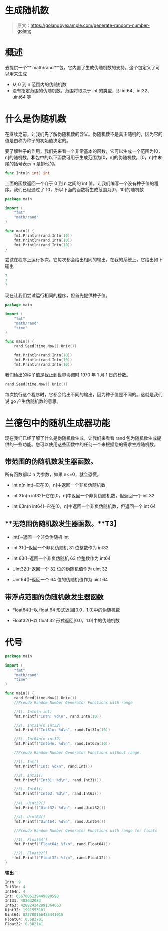 # 生成随机数

> 原文：<https://golangbyexample.com/generate-random-number-golang>

# **概述**

去提供一个**‘math/rand’**包，它内置了生成伪随机数的支持。这个包定义了可以用来生成

*   从 0 到 n 范围内的伪随机数
*   没有指定范围的伪随机数。范围将取决于 int 的类型，即 int64、int32、uint64 等

# **什么是伪随机数**

在继续之前，让我们先了解伪随机数的含义。伪随机数不是真正随机的，因为它的值是由称为种子的初始值决定的。

要了解种子的作用，我们先来看一个非常基本的函数，它可以生成一个范围为[0，n]的随机数。**和**包中的以下函数可用于生成范围为[0，n]的伪随机数。[0，n]中末尾的括号表示 n 是排他的。

```go
func Intn(n int) int
```

上面的函数返回一个介于 0 到 n 之间的 int 值。让我们编写一个没有种子值的程序。我们已经通过了 10，所以下面的函数将生成范围为[0，10]的随机数

```go
package main

import (
    "fmt"
    "math/rand"
)

func main() {
    fmt.Println(rand.Intn(10))
    fmt.Println(rand.Intn(10))
    fmt.Println(rand.Intn(10))
}
```

尝试在程序上运行多次。它每次都会给出相同的输出。在我的系统上，它给出如下输出

```go
7
7
7
```

现在让我们尝试运行相同的程序，但首先提供种子值。

```go
package main

import (
    "fmt"
    "math/rand"
    "time"
)

func main() {
    rand.Seed(time.Now().Unix())

    fmt.Println(rand.Intn(10))
    fmt.Println(rand.Intn(10))
    fmt.Println(rand.Intn(10))
```

我们给出的种子值是截止到世界协调时 1970 年 1 月 1 日的秒数。

```go
rand.Seed(time.Now().Unix())
```

每次执行这个程序时，它都会给出不同的输出，因为种子值是不同的。这就是我们说 go 产生伪随机数的意思。

# **兰德包中的随机生成器功能**

现在我们已经了解了什么是伪随机数生成，让我们来看看 rand 包为随机数生成提供的一些功能。您可以使用这些函数中的任何一个来根据您的需求生成随机数。

## **带范围的伪随机数发生器函数**。

所有函数都以 n 为参数，如果 n<=0，就会恐慌。

*   int n(n int)–它在[0，n]中返回一个非负伪随机数

*   int 31n(n int32)–它在[0，n]中返回一个非负伪随机数，但返回一个 int 32

*   int 63n(n int64)–它在[0，n]中返回一个非负伪随机数，但返回一个 int 64

## **无范围伪随机数发生器函数。**T3】

*   Int()–返回一个非负伪随机 int

*   int 31()–返回一个非负伪随机 31 位整数作为 int32

*   int 63()–返回一个非负伪随机 63 位整数作为 int64

*   Uint32()–返回一个 32 位的伪随机值作为 uint 32

*   Uint64()–返回一个 64 位的伪随机值作为 uint 64

## **带浮点范围的伪随机数发生器函数**

*   Float64()–以 float 64 形式返回[0.0，1.0]中的伪随机数

*   Float32()–以 float 32 形式返回[0.0，1.0]中的伪随机数

# **代号**

```go
package main

import (
    "fmt"
    "math/rand"
    "time"
)

func main() {
    rand.Seed(time.Now().Unix())
    //Pseudo Random Number Generator Functions with range

    //1\. Intn(n int)
    fmt.Printf("Intn: %d\n", rand.Intn(10))

    //2\. Int31n(n int32)
    fmt.Printf("Int31n: %d\n", rand.Int31n(10))

    //3\. Int64n(n int32)
    fmt.Printf("Int64n: %d\n", rand.Int63n(10))

    //Pseudo Random Number Generator Functions without range.

    //1\. Int()
    fmt.Printf("Int: %d\n", rand.Int())

    //2\. Int31()
    fmt.Printf("Int31: %d\n", rand.Int31())

    //3\. Int63()
    fmt.Printf("Int63: %d\n", rand.Int63())

    //4\. Uint32()
    fmt.Printf("Uint32: %d\n", rand.Uint32())

    //4\. Uint64()
    fmt.Printf("Uint64: %d\n", rand.Uint64())

    //Pseudo Random Number Generator Functions with range for floats

    //1\. Float64()
    fmt.Printf("Float64: %f\n", rand.Float64())

    //2\. Float32()
    fmt.Printf("Float32: %f\n", rand.Float32())
}
```

**输出**：

```go
Intn: 9
Int31n: 4
Int64n: 4
Int: 6567086139449890598
Int31: 402632083
Int63: 428924242891364663
Uint32: 1991553101
Uint64: 825780166485441015
Float64: 0.683701
Float32: 0.382141
```